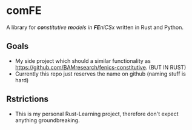 # comFE
A library for _**co**nstitutive **m**odels in **FE**niCSx_ written in Rust and Python.

## Goals

* My side project which should a similar functionality as https://github.com/BAMresearch/fenics-constitutive. (BUT IN RUST)
* Currently this repo just reserves the name on github (naming stuff is hard)

## Rstrictions

* This is my personal Rust-Learning project, therefore don't expect anything groundbreaking.
